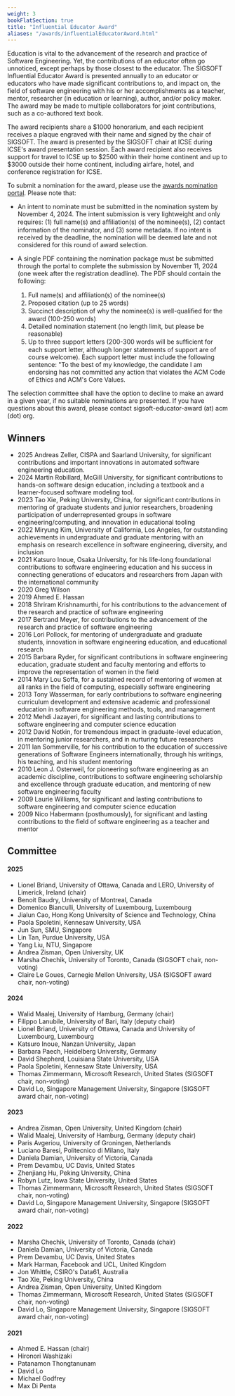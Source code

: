 ```yaml
---
weight: 3
bookFlatSection: true
title: "Influential Educator Award"
aliases: "/awards/influentialEducatorAward.html"
---
```


Education is vital to the advancement of the research and practice of Software Engineering. Yet, the contributions of an educator often go unnoticed, except perhaps by those closest to the educator. The SIGSOFT Influential Educator Award is presented annually to an educator or educators who have made significant contributions to, and impact on, the field of software engineering with his or her accomplishments as a teacher, mentor, researcher (in education or learning), author, and/or policy maker. The award may be made to multiple collaborators for joint contributions, such as a co-authored text book.

The award recipients share a $1000 honorarium, and each recipient receives a plaque engraved with their name and signed by the chair of SIGSOFT. The award is presented by the SIGSOFT chair at ICSE during ICSE's award presentation session. Each award recipient also receives support for travel to ICSE up to $2500 within their home continent and up to $3000 outside their home continent, including airfare, hotel, and conference registration for ICSE.

To submit a nomination for the award, please use the [awards nomination portal](https://sigsoft-awards.hotcrp.com/). Please note that:
* An intent to nominate must be submitted in the nomination system by November 4, 2024. The intent submission is very lightweight and only requires: (1) full name(s) and afﬁliation(s) of the nominee(s), (2) contact information of the nominator, and (3) some metadata. If no intent is received by the deadline, the nomination will be deemed late and not considered for this round of award selection.

* A single PDF containing the nomination package must be submitted through the portal to complete the submission by November 11, 2024 (one week after the registration deadline). The PDF should contain the following:

    1. Full name(s) and afﬁliation(s) of the nominee(s)
    2. Proposed citation (up to 25 words)
    3. Succinct description of why the nominee(s) is well-qualiﬁed for the award (100-250 words)
    4. Detailed nomination statement (no length limit, but please be reasonable)
    5. Up to three support letters (200-300 words will be sufﬁcient for each support letter, although longer statements of support are of course welcome). Each support letter must include the following sentence: "To the best of my knowledge, the candidate I am endorsing has not committed any action that violates the ACM Code of Ethics and ACM's Core Values.


The selection committee shall have the option to decline to make an award in a given year, if no suitable nominations are presented. If you have questions about this award, please contact sigsoft-educator-award (at) acm (dot) org.

## Winners
- 2025  Andreas Zeller, CISPA and Saarland University, for significant contributions and important innovations in automated software engineering education.
- 2024  Martin Robillard, McGill University, for significant contributions to hands-on software design education, including a textbook and a learner-focused software modeling tool.
- 2023  Tao Xie, Peking University, China, for significant contributions in mentoring of graduate students and junior researchers, broadening participation of underrepresented groups in software engineering/computing, and innovation in educational tooling
- 2022	Miryung Kim, University of California, Los Angeles, for outstanding achievements in undergraduate and graduate mentoring with an emphasis on research excellence in software engineering, diversity, and inclusion
- 2021	Katsuro Inoue, Osaka University, for his life-long foundational contributions to software engineering education and his success in connecting generations of educators and researchers from Japan with the international community
- 2020	Greg Wilson
- 2019	Ahmed E. Hassan
- 2018	Shriram Krishnamurthi, for his contributions to the advancement of the research and practice of software engineering
- 2017	Bertrand Meyer, for contributions to the advancement of the research and practice of software engineering
- 2016	Lori Pollock, for mentoring of undergraduate and graduate students, innovation in software engineering education, and educational research
- 2015	Barbara Ryder, for significant contributions in software engineering education, graduate student and faculty mentoring and efforts to improve the representation of women in the field
- 2014	Mary Lou Soffa, for a sustained record of mentoring of women at all ranks in the field of computing, especially software engineering
- 2013	Tony Wasserman, for early contributions to software engineering curriculum development and extensive academic and professional education in software engineering methods, tools, and management
- 2012	Mehdi Jazayeri, for significant and lasting contributions to software engineering and computer science education
- 2012 David Notkin, for tremendous impact in graduate-level education, in mentoring junior researchers, and in nurturing future researchers
- 2011	Ian Sommerville, for his contribution to the education of successive generations of Software Engineers internationally, through his writings, his teaching, and his student mentoring
- 2010	Leon J. Osterweil, for pioneering software engineering as an academic discipline, contributions to software engineering scholarship and excellence through graduate education, and mentoring of new software engineering faculty
- 2009	Laurie Williams, for significant and lasting contributions to software engineering and computer science education
- 2009 Nico Habermann (posthumously), for significant and lasting contributions to the field of software engineering as a teacher and mentor

## Committee

#### 2025
- Lionel Briand, University of Ottawa, Canada and LERO, University of Limerick, Ireland (chair)
- Benoit Baudry, University of Montreal, Canada
- Domenico Bianculli, University of Luxembourg, Luxembourg
- Jialun Cao, Hong Kong University of Science and Technology, China
- Paola Spoletini, Kennesaw University, USA
- Jun Sun, SMU, Singapore
- Lin Tan, Purdue University, USA
- Yang Liu, NTU, Singapore
- Andrea Zisman, Open University, UK
- Marsha Chechik, University of Toronto, Canada  (SIGSOFT chair, non-voting)
- Claire Le Goues, Carnegie Mellon University, USA (SIGSOFT award chair, non-voting)

#### 2024
- Walid Maalej, University of Hamburg, Germany (chair)
- Filippo Lanubile, University of Bari, Italy (deputy chair)
- Lionel Briand, University of Ottawa, Canada and University of Luxembourg, Luxembourg
- Katsuro Inoue, Nanzan University, Japan
- Barbara Paech, Heidelberg University, Germany
- David Shepherd, Louisiana State University, USA 
- Paola Spoletini, Kennesaw State University, USA
- Thomas Zimmermann, Microsoft Research, United States (SIGSOFT chair, non-voting)
- David Lo, Singapore Management University, Singapore (SIGSOFT award chair, non-voting)
#### 2023
- Andrea Zisman, Open University, United Kingdom (chair)
- Walid Maalej, University of Hamburg, Germany (deputy chair)
- Paris Avgeriou, University of Groningen, Netherlands
- Luciano Baresi, Politecnico di Milano, Italy
- Daniela Damian, University of Victoria, Canada
- Prem Devambu, UC Davis, United States 
- Zhenjiang Hu, Peking University, China
- Robyn Lutz, Iowa State University, United States
- Thomas Zimmermann, Microsoft Research, United States (SIGSOFT chair, non-voting)
- David Lo, Singapore Management University, Singapore (SIGSOFT award chair, non-voting)
#### 2022

- Marsha Chechik, University of Toronto, Canada (chair)
- Daniela Damian, University of Victoria, Canada
- Prem Devambu, UC Davis, United States
- Mark Harman, Facebook and UCL, United Kingdom
- Jon Whittle, CSIRO's Data61, Australia
- Tao Xie, Peking University, China
- Andrea Zisman, Open University, United Kingdom
- Thomas Zimmermann, Microsoft Research, United States (SIGSOFT chair, non-voting)
- David Lo, Singapore Management University, Singapore (SIGSOFT award chair, non-voting)

#### 2021
- Ahmed E. Hassan (chair)
- Hironori Washizaki
- Patanamon Thongtanunam
- David Lo
- Michael Godfrey
- Max Di Penta
